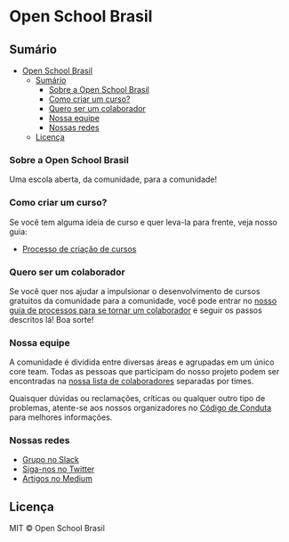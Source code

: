 # Open School Brasil

## Sumário

<!-- TOC -->

- [Open School Brasil](#open-school-brasil)
  - [Sumário](#sumário)
    - [Sobre a Open School Brasil](#sobre-a-open-school-brasil)
    - [Como criar um curso?](#como-criar-um-curso)
    - [Quero ser um colaborador](#quero-ser-um-colaborador)
    - [Nossa equipe](#nossa-equipe)
    - [Nossas redes](#nossas-redes)
  - [Licença](#licença)

<!-- /TOC -->

### Sobre a Open School Brasil

Uma escola aberta, da comunidade, para a comunidade!

### Como criar um curso?

Se você tem alguma ideia de curso e quer leva-la para frente, veja nosso guia:

- [Processo de criação de cursos](criacao_de_cursos.md)

### Quero ser um colaborador

Se você quer nos ajudar a impulsionar o desenvolvimento de cursos gratuitos da comunidade para a comunidade, você pode entrar no [nosso guia de processos para se tornar um colaborador](processos/processo-colaborador.md) e seguir os passos descritos lá! Boa sorte!

### Nossa equipe

A comunidade é dividida entre diversas áreas e agrupadas em um único core team. Todas as pessoas que participam do nosso projeto podem ser encontradas na [nossa lista de colaboradores](perfis/README.md) separadas por times.

Quaisquer dúvidas ou reclamações, críticas ou qualquer outro tipo de problemas, atente-se aos nossos organizadores no [Código de Conduta](CONDUCT.md) para melhores informações.

### Nossas redes

- [Grupo no Slack](https://join.slack.com/t/openschoolbr/shared_invite/MjIyODQxMzI3MzM0LTE1MDE3OTIwMjktNDQwMWUxNmYwZQ)
- [Siga-nos no Twitter](https://twitter.com/openschoolbr)
- [Artigos no Medium](https://medium.com/openschoolbr)

## Licença
MIT &copy; Open School Brasil
